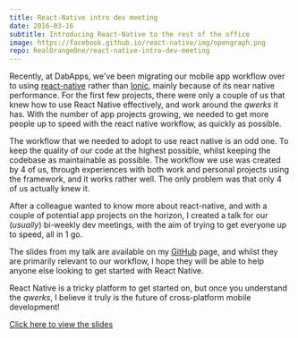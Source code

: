```yaml
---
title: React-Native intro dev meeting
date: 2016-03-16
subtitle: Introducing React-Native to the rest of the office
image: https://facebook.github.io/react-native/img/opengraph.png
repo: RealOrangeOne/react-native-intro-dev-meeting
---
```


Recently, at DabApps, we've been migrating our mobile app workflow over to using [react-native](https://facebook.github.io/react-native/) rather than [Ionic](http://ionicframework.com/), mainly because of its near native performance. For the first few projects, there were only a couple of us that knew how to use React Native effectively, and work around the _qwerks_ it has. With the number of app projects growing, we needed to get more people up to speed with the react native workflow, as quickly as possible.

The workflow that we needed to adopt to use react native is an odd one. To keep the quality of our code at the highest possible, whilst keeping the codebase as maintainable as possible. The workflow we use was created by 4 of us, through experiences with both work and personal projects using the framework, and it works rather well. The only problem was that only 4 of us actually knew it.

After a colleague wanted to know more about react-native, and with a couple of potential app projects on the horizon, I created a talk for our (_usually_) bi-weekly dev meetings, with the aim of trying to get everyone up to speed, all in 1 go.

The slides from my talk are available on my [GitHub](https://github.com/RealOrangeOne/react-native-intro-dev-meeting) page, and whilst they are primarily relevant to our workflow, I hope they will be able to help anyone else looking to get started with React Native.

React Native is a tricky platform to get started on, but once you understand the _qwerks_, I believe it truly is the future of cross-platform mobile development!

[Click here to view the slides](https://realorangeone.github.io/react-native-intro-dev-meeting/)
